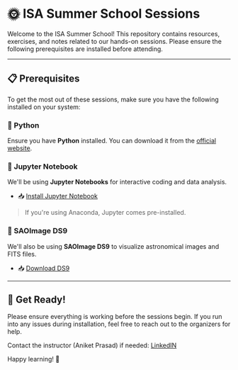 # 🌞 ISA Summer School Sessions

Welcome to the ISA Summer School! This repository contains resources, exercises, and notes related to our hands-on sessions. Please ensure the following prerequisites are installed before attending.

---

## 📋 Prerequisites

To get the most out of these sessions, make sure you have the following installed on your system:

### 🐍 Python
Ensure you have **Python** installed. You can download it from the [official website](https://www.python.org/downloads/).

### 📓 Jupyter Notebook
We'll be using **Jupyter Notebooks** for interactive coding and data analysis.

- 📥 [Install Jupyter Notebook](https://jupyter.org/install)

> If you're using Anaconda, Jupyter comes pre-installed.

### 🌌 SAOImage DS9
We'll also be using **SAOImage DS9** to visualize astronomical images and FITS files.

- 📥 [Download DS9](https://sites.google.com/cfa.harvard.edu/saoimageds9/download?authuser=0)

---

## 🚀 Get Ready!
Please ensure everything is working before the sessions begin. If you run into any issues during installation, feel free to reach out to the organizers for help.

Contact the instructor (Aniket Prasad) if needed: [LinkedIN](https://www.linkedin.com/in/aniketprasad40/)

Happy learning! 🌠

